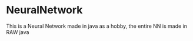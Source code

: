 # NeuralNetwork

This is a Neural Network made in java as a hobby, the entire NN is made in RAW java 
